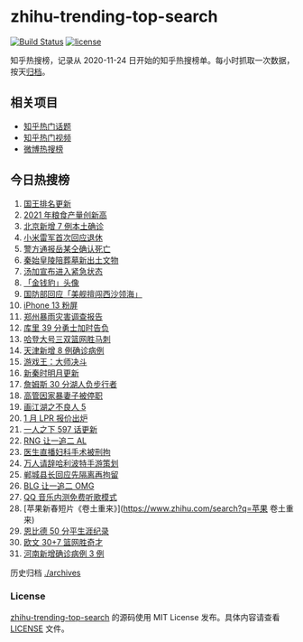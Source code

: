 # zhihu-trending-top-search

[![Build Status](https://github.com/justjavac/zhihu-trending-top-search/workflows/ci/badge.svg?branch=main)](https://github.com/justjavac/zhihu-trending-top-search/actions)
[![license](https://img.shields.io/github/license/justjavac/zhihu-trending-top-search)](https://github.com/justjavac/zhihu-trending-top-search/blob/main/LICENSE)

知乎热搜榜，记录从 2020-11-24 日开始的知乎热搜榜单。每小时抓取一次数据，按天[归档](./archives)。

## 相关项目

- [知乎热门话题](https://github.com/justjavac/zhihu-trending-hot-questions)
- [知乎热门视频](https://github.com/justjavac/zhihu-trending-hot-video)
- [微博热搜榜](https://github.com/justjavac/weibo-trending-hot-search)

## 今日热搜榜

<!-- BEGIN -->
<!-- 最后更新时间 Sat Jan 22 2022 15:06:27 GMT+0800 (China Standard Time) -->

1. [国王排名更新](https://www.zhihu.com/search?q=国王排名)
1. [2021 年粮食产量创新高](https://www.zhihu.com/search?q=2021粮食产量)
1. [北京新增 7 例本土确诊](https://www.zhihu.com/search?q=北京疫情)
1. [小米雷军首次回应退休](https://www.zhihu.com/search?q=雷军退休)
1. [警方通报岳某仝确认死亡](https://www.zhihu.com/search?q=警方通报打工寻子)
1. [秦始皇陵陪葬墓新出土文物](https://www.zhihu.com/search?q=秦始皇陵)
1. [汤加宣布进入紧急状态](https://www.zhihu.com/search?q=汤加)
1. [「金钱豹」头像](https://www.zhihu.com/search?q=金钱豹头像)
1. [国防部回应「美舰擅闯西沙领海」](https://www.zhihu.com/search?q=国防部回应)
1. [iPhone 13 粉屏](https://www.zhihu.com/search?q=iPhone13粉屏)
1. [郑州暴雨灾害调查报告](https://www.zhihu.com/search?q=郑州720特大暴雨)
1. [库里 39 分勇士加时告负](https://www.zhihu.com/search?q=勇士)
1. [哈登大号三双篮网胜马刺](https://www.zhihu.com/search?q=篮网)
1. [天津新增 8 例确诊病例](https://www.zhihu.com/search?q=天津疫情)
1. [游戏王：大师决斗](https://www.zhihu.com/search?q=游戏王)
1. [新秦时明月更新](https://www.zhihu.com/search?q=新秦时明月)
1. [詹姆斯 30 分湖人负步行者](https://www.zhihu.com/search?q=湖人)
1. [高管因家暴妻子被停职](https://www.zhihu.com/search?q=高管家暴)
1. [画江湖之不良人 5](https://www.zhihu.com/search?q=不良人)
1. [1 月 LPR 报价出炉](https://www.zhihu.com/search?q=LPR)
1. [一人之下 597 话更新](https://www.zhihu.com/search?q=一人之下)
1. [RNG 让一追二 AL](https://www.zhihu.com/search?q=rng)
1. [医生直播妇科手术被刑拘](https://www.zhihu.com/search?q=医生直播妇科手术)
1. [万人请辞哈利波特手游策划](https://www.zhihu.com/search?q=请辞哈利波特策划)
1. [郸城县长回应先隔离再拘留](https://www.zhihu.com/search?q=河南周口返乡)
1. [BLG 让一追二 OMG](https://www.zhihu.com/search?q=blg)
1. [QQ 音乐内测免费听歌模式](https://www.zhihu.com/search?q=QQ音乐免费听歌)
1. [苹果新春短片《卷土重来》](https://www.zhihu.com/search?q=苹果 卷土重来)
1. [恩比德 50 分平生涯纪录](https://www.zhihu.com/search?q=恩比德)
1. [欧文 30+7 篮网胜奇才](https://www.zhihu.com/search?q=篮网)
1. [河南新增确诊病例 3 例](https://www.zhihu.com/search?q=河南疫情)

<!-- END -->

历史归档 [./archives](./archives)

### License

[zhihu-trending-top-search](https://github.com/justjavac/zhihu-trending-top-search)
的源码使用 MIT License 发布。具体内容请查看 [LICENSE](./LICENSE) 文件。
